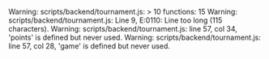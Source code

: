 Warning: scripts/backend/tournament.js: > 10 functions: 15
Warning: scripts/backend/tournament.js: Line 9, E:0110: Line too long (115 characters).
Warning: scripts/backend/tournament.js: line 57, col 34, 'points' is defined but never used.
Warning: scripts/backend/tournament.js: line 57, col 28, 'game' is defined but never used.

